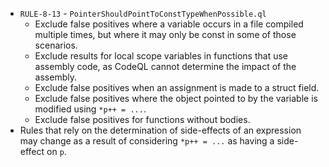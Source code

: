  - `RULE-8-13` - `PointerShouldPointToConstTypeWhenPossible.ql`
   - Exclude false positives where a variable occurs in a file compiled multiple times, but where it may only be const in some of those scenarios.
   - Exclude results for local scope variables in functions that use assembly code, as CodeQL cannot determine the impact of the assembly.
   - Exclude false positives when an assignment is made to a struct field.
   - Exclude false positives where the object pointed to by the variable is modified using `*p++ = ...`.
   - Exclude false positives for functions without bodies.
 - Rules that rely on the determination of side-effects of an expression may change as a result of considering `*p++ = ...` as having a side-effect on `p`.